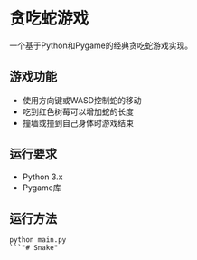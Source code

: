 # 贪吃蛇游戏

一个基于Python和Pygame的经典贪吃蛇游戏实现。

## 游戏功能
- 使用方向键或WASD控制蛇的移动
- 吃到红色树莓可以增加蛇的长度
- 撞墙或撞到自己身体时游戏结束

## 运行要求
- Python 3.x
- Pygame库

## 运行方法
```
python main.py
```"# Snake" 
